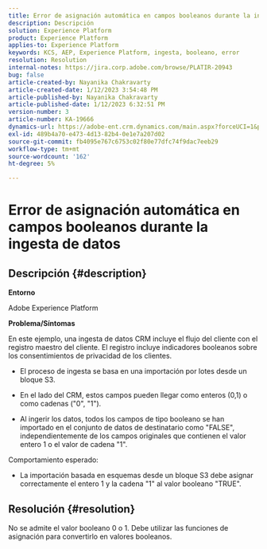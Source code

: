 ```yaml
---
title: Error de asignación automática en campos booleanos durante la ingesta de datos
description: Descripción
solution: Experience Platform
product: Experience Platform
applies-to: Experience Platform
keywords: KCS, AEP, Experience Platform, ingesta, booleano, error
resolution: Resolution
internal-notes: https://jira.corp.adobe.com/browse/PLATIR-20943
bug: false
article-created-by: Nayanika Chakravarty
article-created-date: 1/12/2023 3:54:48 PM
article-published-by: Nayanika Chakravarty
article-published-date: 1/12/2023 6:32:51 PM
version-number: 3
article-number: KA-19666
dynamics-url: https://adobe-ent.crm.dynamics.com/main.aspx?forceUCI=1&pagetype=entityrecord&etn=knowledgearticle&id=ce8ba86c-9192-ed11-aad1-6045bd006c82
exl-id: 489b4a70-e473-4d13-82b4-0e1e7a207d02
source-git-commit: fb4095e767c6753c02f80e77dfc74f9dac7eeb29
workflow-type: tm+mt
source-wordcount: '162'
ht-degree: 5%

---
```


# Error de asignación automática en campos booleanos durante la ingesta de datos

## Descripción {#description}


<b>Entorno</b>

Adobe Experience Platform

<b>Problema/Síntomas</b>

En este ejemplo, una ingesta de datos CRM incluye el flujo del cliente con el registro maestro del cliente. El registro incluye indicadores booleanos sobre los consentimientos de privacidad de los clientes.

- El proceso de ingesta se basa en una importación por lotes desde un bloque S3.

- En el lado del CRM, estos campos pueden llegar como enteros (0,1) o como cadenas (&quot;0&quot;, &quot;1&quot;).

- Al ingerir los datos, todos los campos de tipo booleano se han importado en el conjunto de datos de destinatario como &quot;FALSE&quot;, independientemente de los campos originales que contienen el valor entero 1 o el valor de cadena &quot;1&quot;.

Comportamiento esperado:

- La importación basada en esquemas desde un bloque S3 debe asignar correctamente el entero 1 y la cadena &quot;1&quot; al valor booleano &quot;TRUE&quot;.




## Resolución {#resolution}


No se admite el valor booleano 0 o 1. Debe utilizar las funciones de asignación para convertirlo en valores booleanos.
